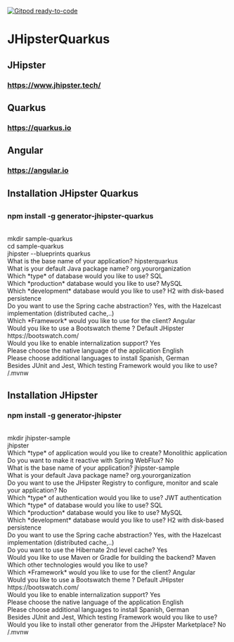 [![Gitpod ready-to-code](https://img.shields.io/badge/Gitpod-ready--to--code-blue?logo=gitpod)](https://gitpod.io/#https://github.com/jtuvdev/JHipsterQuarkus)

# JHipsterQuarkus
## JHipster 
### https://www.jhipster.tech/
## Quarkus 
### https://quarkus.io
## Angular
### https://angular.io

<h2> Installation JHipster Quarkus <h2>
<body> 
  <h3> npm install -g generator-jhipster-quarkus </h3>
<br> mkdir sample-quarkus
<br> cd sample-quarkus
<br> jhipster --blueprints quarkus 
<br> What is the base name of your application? hipsterquarkus 
<br> What is your default Java package name? org.yourorganization 
<br> Which *type* of database would you like to use? SQL 
<br> Which *production* database would you like to use? MySQL 
<br> Which *development* database would you like to use? H2 with disk-based persistence 
<br> Do you want to use the Spring cache abstraction? Yes, with the Hazelcast implementation (distributed cache,..) 
<br> Which *Framework* would you like to use for the client? Angular 
<br> Would you like to use a Bootswatch theme ? Default JHipster https://bootswatch.com/
<br> Would you like to enable internalization support? Yes 
<br> Please choose the native language of the application English 
<br> Please choose additional languages to install Spanish, German 
<br> Besides JUnit and Jest, Which testing Framework would you like to use? 
<br> /.mvnw 
</body>
  
<h2> Installation JHipster </h2>
<body> 
  <h3> npm install -g generator-jhipster </h3>
<br> mkdir jhipster-sample
<br> jhipster 
<br> Which *type* of application would you like to create? Monolithic application  
<br> Do you want to make it reactive with Spring WebFlux? No 
<br> What is the base name of your application? jhipster-sample
<br> What is your default Java package name? org.yourorganization 
<br> Do you want to use the JHipster Registry to configure, monitor and scale your application? No 
<br> Which *type* of authentication would you like to use? JWT authentication
<br> Which *type* of database would you like to use? SQL 
<br> Which *production* database would you like to use? MySQL 
<br> Which *development* database would you like to use? H2 with disk-based persistence 
<br> Do you want to use the Spring cache abstraction? Yes, with the Hazelcast implementation (distributed cache,..) 
<br> Do you want to use the Hibernate 2nd level cache? Yes 
<br> Would you like to use Maven or Gradle for building the backend? Maven 
<br> Which other technologies would you like to use? 
<br> Which *Framework* would you like to use for the client? Angular 
<br> Would you like to use a Bootswatch theme ? Default JHipster https://bootswatch.com/
<br> Would you like to enable internalization support? Yes 
<br> Please choose the native language of the application English 
<br> Please choose additional languages to install Spanish, German 
<br> Besides JUnit and Jest, Which testing Framework would you like to use? 
<br> Would you like to install other generator from the JHipster Marketplace? No 
<br> /.mvnw 
 </body>  